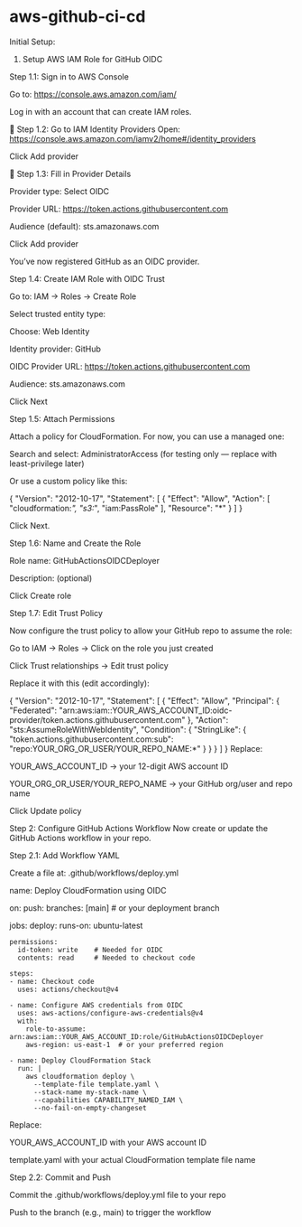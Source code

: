 # aws-github-ci-cd

Initial Setup:

1. Setup AWS IAM Role for GitHub OIDC

Step 1.1: Sign in to AWS Console

Go to: https://console.aws.amazon.com/iam/

Log in with an account that can create IAM roles.

🔹 Step 1.2: Go to IAM Identity Providers
Open: https://console.aws.amazon.com/iamv2/home#/identity_providers

Click Add provider

🔹 Step 1.3: Fill in Provider Details

Provider type: Select OIDC

Provider URL:
https://token.actions.githubusercontent.com

Audience (default):
sts.amazonaws.com

Click Add provider

You’ve now registered GitHub as an OIDC provider.


Step 1.4: Create IAM Role with OIDC Trust

Go to: IAM → Roles → Create Role

Select trusted entity type:

Choose: Web Identity

Identity provider: GitHub

OIDC Provider URL: https://token.actions.githubusercontent.com

Audience: sts.amazonaws.com

Click Next

Step 1.5: Attach Permissions

Attach a policy for CloudFormation. For now, you can use a managed one:

Search and select: AdministratorAccess (for testing only — replace with least-privilege later)

Or use a custom policy like this:

{
  "Version": "2012-10-17",
  "Statement": [
    {
      "Effect": "Allow",
      "Action": [
        "cloudformation:*",
        "s3:*",
        "iam:PassRole"
      ],
      "Resource": "*"
    }
  ]
}

Click Next.


Step 1.6: Name and Create the Role

Role name: GitHubActionsOIDCDeployer

Description: (optional)

Click Create role

Step 1.7: Edit Trust Policy

Now configure the trust policy to allow your GitHub repo to assume the role:

Go to IAM → Roles → Click on the role you just created

Click Trust relationships → Edit trust policy

Replace it with this (edit accordingly):

{
  "Version": "2012-10-17",
  "Statement": [
    {
      "Effect": "Allow",
      "Principal": {
        "Federated": "arn:aws:iam::YOUR_AWS_ACCOUNT_ID:oidc-provider/token.actions.githubusercontent.com"
      },
      "Action": "sts:AssumeRoleWithWebIdentity",
      "Condition": {
        "StringLike": {
          "token.actions.githubusercontent.com:sub": "repo:YOUR_ORG_OR_USER/YOUR_REPO_NAME:*"
        }
      }
    }
  ]
}
Replace:

YOUR_AWS_ACCOUNT_ID → your 12-digit AWS account ID

YOUR_ORG_OR_USER/YOUR_REPO_NAME → your GitHub org/user and repo name

Click Update policy


Step 2: Configure GitHub Actions Workflow
Now create or update the GitHub Actions workflow in your repo.

Step 2.1: Add Workflow YAML

Create a file at: .github/workflows/deploy.yml

name: Deploy CloudFormation using OIDC

on:
  push:
    branches: [main]  # or your deployment branch

jobs:
  deploy:
    runs-on: ubuntu-latest

    permissions:
      id-token: write    # Needed for OIDC
      contents: read     # Needed to checkout code

    steps:
    - name: Checkout code
      uses: actions/checkout@v4

    - name: Configure AWS credentials from OIDC
      uses: aws-actions/configure-aws-credentials@v4
      with:
        role-to-assume: arn:aws:iam::YOUR_AWS_ACCOUNT_ID:role/GitHubActionsOIDCDeployer
        aws-region: us-east-1  # or your preferred region

    - name: Deploy CloudFormation Stack
      run: |
        aws cloudformation deploy \
          --template-file template.yaml \
          --stack-name my-stack-name \
          --capabilities CAPABILITY_NAMED_IAM \
          --no-fail-on-empty-changeset
Replace:

YOUR_AWS_ACCOUNT_ID with your AWS account ID

template.yaml with your actual CloudFormation template file name

Step 2.2: Commit and Push

Commit the .github/workflows/deploy.yml file to your repo

Push to the branch (e.g., main) to trigger the workflow